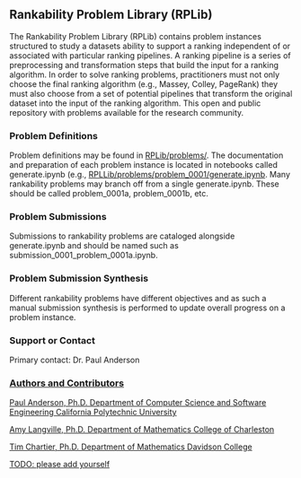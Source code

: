 ## Rankability Problem Library (RPLib)

The Rankability Problem Library (RPLib) contains problem instances structured to study a datasets ability to support a ranking independent of or associated with particular ranking pipelines. A ranking pipeline is a series of preprocessing and transformation steps that build the input for a ranking algorithm. In order to solve ranking problems, practitioners must not only choose the final ranking algorithm (e.g., Massey, Colley, PageRank) they must also choose from a set of potential pipelines that transform the original dataset into the input of the ranking algorithm. This open and public repository with problems available for the research community. 

### Problem Definitions
Problem definitions may be found in [RPLib/problems/](http://https://github.com/IGARDS/RPLib/problems/). The documentation and preparation of each problem instance is located in notebooks called generate.ipynb (e.g., [RPLLib/problems/problem_0001/generate.ipynb](http://https://github.com/IGARDS/RPLib/problems/problem_0001/generate.ipynb). Many rankability problems may branch off from a single generate.ipynb. These should be called problem_0001a, problem_0001b, etc.

### Problem Submissions
Submissions to rankability problems are cataloged alongside generate.ipynb and should be named such as submission_0001_problem_0001a.ipynb.

### Problem Submission Synthesis
Different rankability problems have different objectives and as such a manual submission synthesis is performed to update overall progress on a problem instance.

### Support or Contact
Primary contact: Dr. Paul Anderson <a href="mailto:pander14@calpoly.edu">
  
### Authors and Contributors
Paul Anderson, Ph.D.
Department of Computer Science and Software Engineering
California Polytechnic University

Amy Langville, Ph.D.
Department of Mathematics
College of Charleston

Tim Chartier, Ph.D.
Department of Mathematics
Davidson College

TODO: please add yourself
